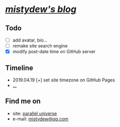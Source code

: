 # [_mistydew's blog_](https://mistydew.github.io)

## Todo

- [ ] add avatar, bio...
- [ ] remake site search engine
- [x] modify post-date time on GitHub server

## Timeline

* 2019.04.19 [+] set site timezone on GitHub Pages
* [...](/timeline.md)

## Find me on

* site: [parallel universe](https://mistydew.github.io)
* e-mail: [mistydew@qq.com](mailto:mistydew@qq.com)
